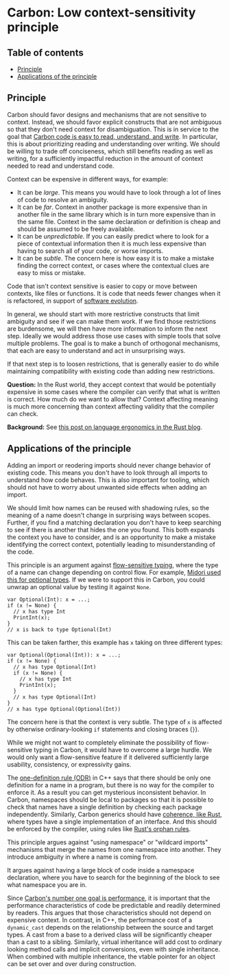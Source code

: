 # Carbon: Low context-sensitivity principle

<!--
Part of the Carbon Language project, under the Apache License v2.0 with LLVM
Exceptions. See /LICENSE for license information.
SPDX-License-Identifier: Apache-2.0 WITH LLVM-exception
-->

<!-- toc -->

## Table of contents

-   [Principle](#principle)
-   [Applications of the principle](#applications-of-the-principle)

<!-- tocstop -->

## Principle

Carbon should favor designs and mechanisms that are not sensitive to context.
Instead, we should favor explicit constructs that are not ambiguous so that they
don't need context for disambiguation. This is in service to the goal that
[Carbon code is easy to read, understand, and write](/docs/project/goals.md#code-that-is-easy-to-read-understand-and-write).
In particular, this is about prioritizing reading and understanding over
writing. We should be willing to trade off conciseness, which still benefits
reading as well as writing, for a sufficiently impactful reduction in the amount
of context needed to read and understand code.

Context can be expensive in different ways, for example:

-   It can be _large_. This means you would have to look through a lot of lines
    of code to resolve an ambiguity.
-   It can be _far_. Context in another package is more expensive than in
    another file in the same library which is in turn more expensive than in the
    same file. Context in the same declaration or definition is cheap and should
    be assumed to be freely available.
-   It can be _unpredictable_. If you can easily predict where to look for a
    piece of contextual information then it is much less expensive than having
    to search all of your code, or worse imports.
-   It can be _subtle_. The concern here is how easy it is to make a mistake
    finding the correct context, or cases where the contextual clues are easy to
    miss or mistake.

Code that isn't context sensitive is easier to copy or move between contexts,
like files or functions. It is code that needs fewer changes when it is
refactored, in support of
[software evolution](/docs/project/goals.md#software-and-language-evolution).

In general, we should start with more restrictive constructs that limit
ambiguity and see if we can make them work. If we find those restrictions are
burdensome, we will then have more information to inform the next step. Ideally
we would address those use cases with simple tools that solve multiple problems.
The goal is to make a bunch of orthogonal mechanisms, that each are easy to
understand and act in unsurprising ways.

If that next step is to loosen restrictions, that is generally easier to do
while maintaining compatibility with existing code than adding new restrictions.

**Question:** In the Rust world, they accept context that would be potentially
expensive in some cases where the compiler can verify that what is written is
correct. How much do we want to allow that? Context affecting meaning is much
more concerning than context affecting validity that the compiler can check.

**Background:** See
[this post on language ergonomics in the Rust blog](https://blog.rust-lang.org/2017/03/02/lang-ergonomics.html).

## Applications of the principle

Adding an import or reodering imports should never change behavior of existing
code. This means you don't have to look through all imports to understand how
code behaves. This is also important for tooling, which should not have to worry
about unwanted side effects when adding an import.

We should limit how names can be reused with shadowing rules, so the meaning of
a name doesn't change in surprising ways between scopes. Further, if you find a
matching declaration you don't have to keep searching to see if there is another
that hides the one you found. This both expands the context you have to
consider, and is an opportunity to make a mistake identifying the correct
context, potentially leading to misunderstanding of the code.

This principle is an argument against
[flow-sensitive typing](https://en.wikipedia.org/wiki/Flow-sensitive_typing),
where the type of a name can change depending on control flow. For example,
[Midori used this for optional types](http://joeduffyblog.com/2016/02/07/the-error-model/#the-syntax).
If we were to support this in Carbon, you could unwrap an optional value by
testing it against `None`.

```
var Optional(Int): x = ...;
if (x != None) {
  // x has type Int
  PrintInt(x);
}
// x is back to type Optional(Int)
```

This can be taken farther, this example has `x` taking on three different types:

```
var Optional(Optional(Int)): x = ...;
if (x != None) {
  // x has type Optional(Int)
  if (x != None) {
    // x has type Int
    PrintInt(x);
  }
  // x has type Optional(Int)
}
// x has type Optional(Optional(Int))
```

The concern here is that the context is very subtle. The type of `x` is affected
by otherwise ordinary-looking `if` statements and closing braces (`}`).

While we might not want to completely eliminate the possibility of
flow-sensitive typing in Carbon, it would have to overcome a large hurdle. We
would only want a flow-sensitive feature if it delivered sufficiently large
usability, consistency, or expressivity gains.

The
[one-definition rule (ODR)](https://en.wikipedia.org/wiki/One_Definition_Rule)
in C++ says that there should be only one definition for a name in a program,
but there is no way for the compiler to enforce it. As a result you can get
mysterious inconsistent behavior. In Carbon, namespaces should be local to
packages so that it is possible to check that names have a single definition by
checking each package independently. Similarly, Carbon generics should have
[coherence, like Rust](https://github.com/Ixrec/rust-orphan-rules#what-is-coherence),
where types have a single implementation of an interface. And this should be
enforced by the compiler, using rules like
[Rust's orphan rules](https://github.com/Ixrec/rust-orphan-rules#what-are-the-orphan-rules).

This principle argues against "using namespace" or "wildcard imports" mechanisms
that merge the names from one namespace into another. They introduce ambiguity
in where a name is coming from.

It argues against having a large block of code inside a namespace declaration,
where you have to search for the beginning of the block to see what namespace
you are in.

Since
[Carbon's number one goal is performance](/docs/project/goals.md#performance-critical-software),
it is important that the performance characteristics of code be predictable and
readily determined by readers. This argues that those characteristics should not
depend on expensive context. In contrast, in C++, the performance cost of a
`dynamic_cast` depends on the relationship between the source and target types.
A cast from a base to a derived class will be significantly cheaper than a cast
to a sibling. Similarly, virtual inheritance will add cost to ordinary looking
method calls and implicit conversions, even with single inheritance. When
combined with multiple inheritance, the vtable pointer for an object can be set
over and over during construction.
